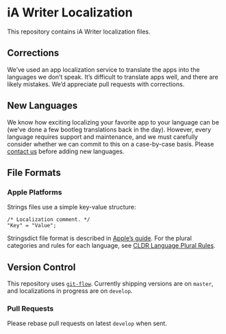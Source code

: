 # iA Writer Localization

This repository contains iA Writer localization files.

## Corrections

We’ve used an app localization service to translate the apps into the languages we don’t speak. It’s difficult to translate apps well, and there are likely mistakes. We’d appreciate pull requests with corrections.

## New Languages

We know how exciting localizing your favorite app to your language can be (we’ve done a few bootleg translations back in the day). However, every language requires support and maintenance, and we must carefully consider whether we can commit to this on a case-by-case basis. Please [contact us][w+l] before adding new languages.

[w+l]: mailto:writer+localization@ia.net

## File Formats

### Apple Platforms

Strings files use a simple key-value structure:

```
/* Localization comment. */
"Key" = "Value";
```
    
Stringsdict file format is described in [Apple’s guide][stringsdict]. For the plural categories and rules for each language, see [CLDR Language Plural Rules][CLDR].

[stringsdict]: https://developer.apple.com/library/content/documentation/MacOSX/Conceptual/BPInternational/StringsdictFileFormat/StringsdictFileFormat.html
[CLDR]: http://www.unicode.org/cldr/charts/latest/supplemental/language_plural_rules.html

## Version Control

This repository uses [`git-flow`][git-flow]. Currently shipping versions are on `master`, and localizations in progress are on `develop`.

[git-flow]: https://danielkummer.github.io/git-flow-cheatsheet/

### Pull Requests

Please rebase pull requests on latest `develop` when sent.
